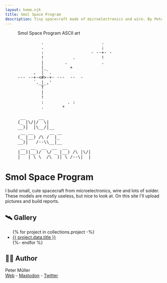```yaml
---
layout: home.njk
title: Smol Space Program
description: Tiny spacecraft made of microelectronics and wire. By Peter Müller.
---
```


<figure class="asciiart">
<figcaption>Smol Space Program ASCII art</figcaption>
<pre>
         .                      .
         .                      ;
         :                  - --+- -
         !           .          !
         |        .             .
         |_         +
      ,  | `.
--- --+-<#>-+- ---  --  -
      `._|_,'
         T
         |
         !
         :         . : 
         .       *
<!-- -->
 __     __                   
(_ |\/|/  \|                 
__)|  |\__/|__               
 __ __      __ __            
(_ |__) /\ /  |_             
__)|   /--\\__|__            
 __  __  __  __  __          
|__)|__)/  \/ _ |__) /\ |\/| 
|   | \ \__/\__)| \ /--\|  | 
</pre>
</figure>

# Smol Space Program

I build small, cute spacecraft from microelectronics, wire and lots of solder.
These models are mostly useless, but nice to look at. On this site I'll upload
pictures and build reports.

## 🛰 Gallery

<ul>
{% for project in collections.project -%}
<li><a href="{{ project.url }}">{{ project.data.title }}</a></li>
{%- endfor %}
</ul>

## 👩‍🚀 Author

Peter Müller<br>
[Web][1] - <a rel="me" href="https://mstdn.social/@bearislive">Mastodon</a> - [Twitter][2]

[1]: https://www.petermueller.io
[2]: https://twitter.com/petermllrr